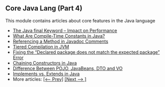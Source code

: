 ## Core Java Lang (Part 4)

This module contains articles about core features in the Java language

- [The Java final Keyword – Impact on Performance](https://www.baeldung.com/java-final-performance)
- [What Are Compile-Time Constants in Java?](https://www.baeldung.com/java-compile-time-constants)
- [Referencing a Method in Javadoc Comments](https://www.baeldung.com/java-method-in-javadoc)
- [Tiered Compilation in JVM](https://www.baeldung.com/jvm-tiered-compilation)
- [Fixing the “Declared package does not match the expected package” Error](https://www.baeldung.com/java-declared-expected-package-error)
- [Chaining Constructors in Java](https://www.baeldung.com/java-chain-constructors)
- [Difference Between POJO, JavaBeans, DTO and VO](https://www.baeldung.com/java-pojo-javabeans-dto-vo)
- [Implements vs. Extends in Java](https://www.baeldung.com/java-implements-vs-extends)
- More articles: [[<-- Prev]](/core-java-modules/core-java-lang-3) [[Next --> ]](/core-java-modules/core-java-lang-5)
